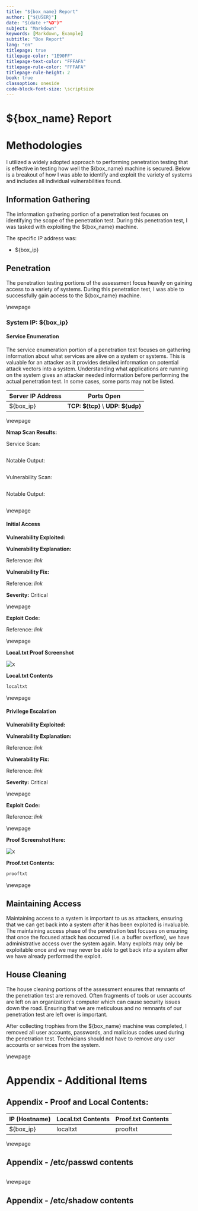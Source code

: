 ```yaml
---
title: "${box_name} Report"
author: ["${USER}"]
date: "$(date +"%D")"
subject: "Markdown"
keywords: [Markdown, Example]
subtitle: "Box Report"
lang: "en"
titlepage: true
titlepage-color: "1E90FF"
titlepage-text-color: "FFFAFA"
titlepage-rule-color: "FFFAFA"
titlepage-rule-height: 2
book: true
classoption: oneside
code-block-font-size: \scriptsize
---
```

# ${box_name} Report

# Methodologies

I utilized a widely adopted approach to performing penetration testing that is effective in testing how well the ${box_name} machine is secured.
Below is a breakout of how I was able to identify and exploit the variety of systems and includes all individual vulnerabilities found.

## Information Gathering

The information gathering portion of a penetration test focuses on identifying the scope of the penetration test.
During this penetration test, I was tasked with exploiting the ${box_name} machine.

The specific IP address was:

- ${box_ip}

## Penetration

The penetration testing portions of the assessment focus heavily on gaining access to a variety of systems.
During this penetration test, I was able to successfully gain access to the ${box_name} machine.

\\newpage

### System IP: ${box_ip}

#### Service Enumeration

The service enumeration portion of a penetration test focuses on gathering information about what services are alive on a system or systems.
This is valuable for an attacker as it provides detailed information on potential attack vectors into a system.
Understanding what applications are running on the system gives an attacker needed information before performing the actual penetration test.
In some cases, some ports may not be listed.

Server IP Address | Ports Open
------------------|----------------------------------------
${box_ip}      | **TCP: ${tcp}** \ **UDP: ${udp}**

\\newpage

**Nmap Scan Results:**

Service Scan:

```bash

```

Notable Output:

```txt

```

Vulnerability Scan:

```bash

```

Notable Output:

```txt

```

\\newpage

#### Initial Access

**Vulnerability Exploited:**

**Vulnerability Explanation:**

Reference: *link*

**Vulnerability Fix:**

Reference: *link*

**Severity:** Critical

\\newpage

**Exploit Code:**

Reference: *link*

\\newpage

**Local.txt Proof Screenshot**

![x](screenshots-storage/image.png)

**Local.txt Contents**

```txt
localtxt
```

\\newpage

#### Privilege Escalation

**Vulnerability Exploited:**

**Vulnerability Explanation:**

Reference: *link*


**Vulnerability Fix:**

Reference: *link*

**Severity:** Critical

\\newpage

**Exploit Code:**

Reference: *link*

\\newpage

**Proof Screenshot Here:**

![x](screenshots-storage/image.png)

**Proof.txt Contents:**

```txt
prooftxt
```

\\newpage

## Maintaining Access

Maintaining access to a system is important to us as attackers, ensuring that we can get back into a system after it has been exploited is invaluable.
The maintaining access phase of the penetration test focuses on ensuring that once the focused attack has occurred (i.e. a buffer overflow), we have administrative access over the system again.
Many exploits may only be exploitable once and we may never be able to get back into a system after we have already performed the exploit.

## House Cleaning

The house cleaning portions of the assessment ensures that remnants of the penetration test are removed.
Often fragments of tools or user accounts are left on an organization's computer which can cause security issues down the road.
Ensuring that we are meticulous and no remnants of our penetration test are left over is important.

After collecting trophies from the ${box_name} machine was completed, I removed all user accounts, passwords, and malicious codes used during the penetration test.
Technicians should not have to remove any user accounts or services from the system.

\\newpage

# Appendix - Additional Items

## Appendix - Proof and Local Contents:

IP (Hostname) | Local.txt Contents | Proof.txt Contents
--------------|--------------------|-------------------
${box_ip}   |  localtxt | prooftxt

\\newpage

## Appendix - /etc/passwd contents

```txt

```

\\newpage

## Appendix - /etc/shadow contents

```txt

```